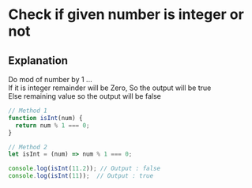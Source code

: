# Check if given number is integer or not

## Explanation
Do mod of number by 1 ... \
If it is integer remainder will be Zero, So the output will be true \
Else remaining value so the output will be false

```javascript
// Method 1
function isInt(num) {
  return num % 1 === 0;
}

// Method 2 
let isInt = (num) => num % 1 === 0;

console.log(isInt(11.2)); // Output : false
console.log(isInt(11));  // Output : true
```